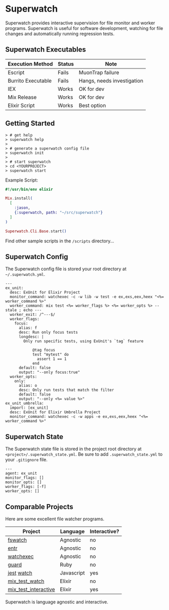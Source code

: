 # Superwatch

Superwatch provides interactive supervision for file monitor and worker
programs.  Superwatch is useful for software development, watching for file
changes and automatically running regression tests.

## Superwatch Executables

| Execution Method   | Status | Note                       |
|--------------------|--------|----------------------------|
| Escript            | Fails  | MuonTrap failure           |
| Burrito Executable | Fails  | Hangs, needs investigation |
| IEX                | Works  | OK for dev                 |
| Mix Release        | Works  | OK for dev                 |
| Elixir Script      | Works  | Best option                |

## Getting Started

```
> # get help
> superwatch help
>
> # generate a superwatch config file
> superwatch init 
>
> # start superwatch
> cd <YOURPROJECT>
> superwatch start
```

Example Script: 

```elixir 
#!/usr/bin/env elixir

Mix.install(
  [
    :jason, 
    {:superwatch, path: "~/src/superwatch"}
  ] 
)

Superwatch.Cli.Base.start()
```

Find other sample scripts in the `/scripts` directory...

## Superwatch Config

The Superwatch config file is stored your root directory at `~/.superwatch.yml`.

```
---
ex_unit:
  desc: ExUnit for Elixir Project
  monitor_command: watchexec -c -w lib -w test -e ex,exs,eex,heex "<%= worker_command %>"
  worker_command: mix test <%= worker_flags %> <%= worker_opts %> --stale ; echo ---
  worker_exit: /^---$/
  worker_flags:
    focus: 
      alias: f
      desc: Run only focus tests
      longdesc: |
        Only run specific tests, using ExUnit's `tag` feature

            @tag focus
            test "mytest" do 
              assert 1 == 1
            end
      default: false
      output: "--only focus:true" 
  worker_opts:
    only: 
      alias: o
      desc: Only run tests that match the filter
      default: false
      output: "--only <%= value %>" 
ex_unit_umbrella: 
  import: [ex_unit]
  desc: ExUnit for Elixir Umbrella Project
  monitor_command: watchexec -c -w apps -e ex,exs,eex,heex "<%= worker_command %>"
```

## Superwatch State 

The Superwatch state file is stored in the project root directory at
`<project>/.superwatch_state.yml`.  Be sure to add `.superwatch_state.yml` to
your `.gitignore` file.

    ---
    agent: ex_unit
    monitor_flags: []
    monitor_opts: []
    worker_flags: [-f]
    worker_opts: []

## Comparable Projects

Here are some excellent file watcher programs.  

| Project                    | Language   | Interactive? |
|----------------------------|------------|--------------|
| [fswatch][f]               | Agnostic   | no           |
| [entr][e]                  | Agnostic   | no           |
| [watchexec][w]             | Agnostic   | no           |
| [guard][g]                 | Ruby       | no           |
| [jest][j] [watch][ji]      | Javascript | yes          |
| [mix_test_watch][mw]       | Elixir     | no           |
| [mix_test_interactive][mi] | Elixir     | yes          |

Superwatch is language agnostic and interactive.

[f]: https://emcrisostomo.github.io/fswatch/
[e]: http://eradman.com/entrproject/
[w]: https://watchexec.github.io/
[g]: https://github.com/guard/guard
[j]: https://jestjs.io/
[ji]: https://egghead.io/lessons/javascript-use-jest-s-interactive-watch-mode 
[mw]: https://hex.pm/packages/mix_test_watch
[mi]: https://hexdocs.pm/mix_test_interactive/readme.html

